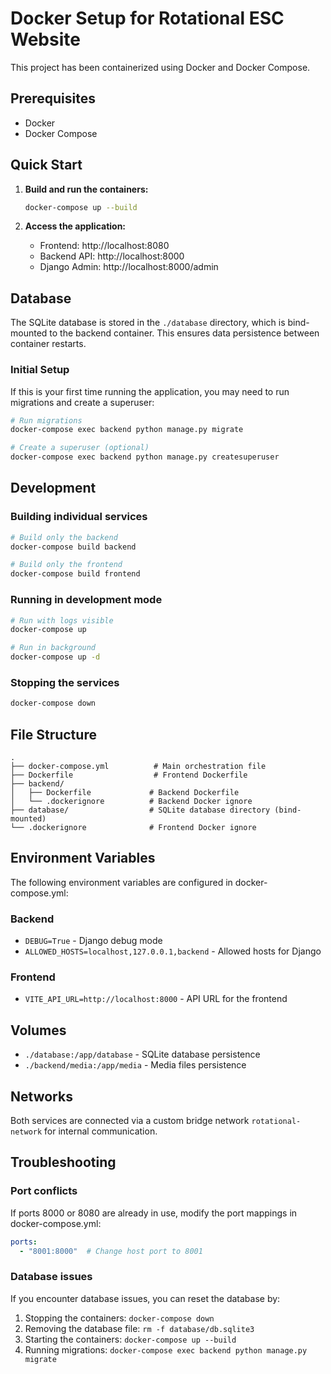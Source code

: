 # Docker Setup for Rotational ESC Website

This project has been containerized using Docker and Docker Compose.

## Prerequisites

- Docker
- Docker Compose

## Quick Start

1. **Build and run the containers:**
   ```bash
   docker-compose up --build
   ```

2. **Access the application:**
   - Frontend: http://localhost:8080
   - Backend API: http://localhost:8000
   - Django Admin: http://localhost:8000/admin

## Database

The SQLite database is stored in the `./database` directory, which is bind-mounted to the backend container. This ensures data persistence between container restarts.

### Initial Setup

If this is your first time running the application, you may need to run migrations and create a superuser:

```bash
# Run migrations
docker-compose exec backend python manage.py migrate

# Create a superuser (optional)
docker-compose exec backend python manage.py createsuperuser
```

## Development

### Building individual services

```bash
# Build only the backend
docker-compose build backend

# Build only the frontend
docker-compose build frontend
```

### Running in development mode

```bash
# Run with logs visible
docker-compose up

# Run in background
docker-compose up -d
```

### Stopping the services

```bash
docker-compose down
```

## File Structure

```
.
├── docker-compose.yml          # Main orchestration file
├── Dockerfile                  # Frontend Dockerfile
├── backend/
│   ├── Dockerfile             # Backend Dockerfile
│   └── .dockerignore          # Backend Docker ignore
├── database/                  # SQLite database directory (bind-mounted)
└── .dockerignore              # Frontend Docker ignore
```

## Environment Variables

The following environment variables are configured in docker-compose.yml:

### Backend
- `DEBUG=True` - Django debug mode
- `ALLOWED_HOSTS=localhost,127.0.0.1,backend` - Allowed hosts for Django

### Frontend
- `VITE_API_URL=http://localhost:8000` - API URL for the frontend

## Volumes

- `./database:/app/database` - SQLite database persistence
- `./backend/media:/app/media` - Media files persistence

## Networks

Both services are connected via a custom bridge network `rotational-network` for internal communication.

## Troubleshooting

### Port conflicts
If ports 8000 or 8080 are already in use, modify the port mappings in docker-compose.yml:

```yaml
ports:
  - "8001:8000"  # Change host port to 8001
```

### Database issues
If you encounter database issues, you can reset the database by:

1. Stopping the containers: `docker-compose down`
2. Removing the database file: `rm -f database/db.sqlite3`
3. Starting the containers: `docker-compose up --build`
4. Running migrations: `docker-compose exec backend python manage.py migrate`

